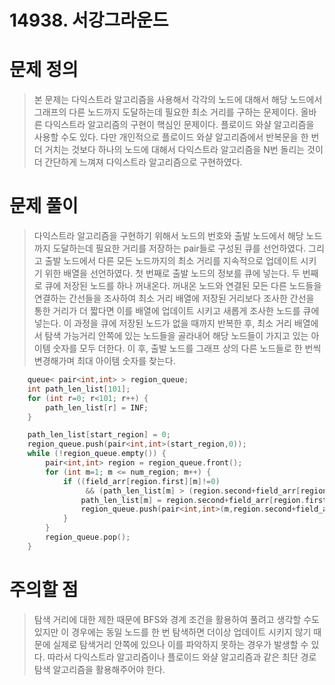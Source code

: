 # 14938. 서강그라운드

# 문제 정의
> 본 문제는 다익스트라 알고리즘을 사용해서 각각의 노드에 대해서 해당 노드에서 그래프의 다른 노드까지 도달하는데 필요한 최소 거리를 구하는 문제이다.
> 올바른 다익스트라 알고리즘의 구현이 핵심인 문제이다. 플로이드 와샬 알고리즘을 사용할 수도 있다. 다만 개인적으로 플로이드 와샬 알고리즘에서 반복문을 한 번더 거치는 것보다 하나의 노드에 대해서 다익스트라 알고리즘을 N번 돌리는 것이 더 간단하게 느껴져 다익스트라 알고리즘으로 구현하였다.

# 문제 풀이
> 다익스트라 알고리즘을 구현하기 위해서 노드의 번호와 출발 노드에서 해당 노드까지 도달하는데 필요한 거리를 저장하는 pair들로 구성된 큐를 선언하였다.
> 그리고 출발 노드에서 다른 모든 노드까지의 최소 거리를 지속적으로 업데이트 시키기 위한 배열을 선언하였다.
> 첫 번째로 출발 노드의 정보를 큐에 넣는다.
> 두 번째로 큐에 저장된 노드를 하나 꺼내온다.
> 꺼내온 노드와 연결된 모든 다른 노드들을 연결하는 간선들을 조사하여 최소 거리 배열에 저장된 거리보다 조사한 간선을 통한 거리가 더 짧다면 이를 배열에 업데이트 시키고 새롭게 조사한 노드를 큐에 넣는다.
> 이 과정을 큐에 저장된 노드가 없을 때까지 반복한 후, 최소 거리 배열에서 탐색 가능거리 안쪽에 있는 노드들을 골라내어 해당 노드들이 가지고 있는 아이템 숫자를 모두 더한다.
> 이 후, 출발 노드를 그래프 상의 다른 노드들로 한 번씩 변경해가며 최대 아이템 숫자를 찾는다.
``` cpp
    queue< pair<int,int> > region_queue;
    int path_len_list[101];
    for (int r=0; r<101; r++) {
        path_len_list[r] = INF;
    }

    path_len_list[start_region] = 0;
    region_queue.push(pair<int,int>(start_region,0));
    while (!region_queue.empty()) {
        pair<int,int> region = region_queue.front();
        for (int m=1; m <= num_region; m++) {
            if ((field_arr[region.first][m]!=0)
                 && (path_len_list[m] > (region.second+field_arr[region.first][m]))) {
                path_len_list[m] = region.second+field_arr[region.first][m];
                region_queue.push(pair<int,int>(m,region.second+field_arr[region.first][m]));
            }
        }
        region_queue.pop();
    }
```

# 주의할 점
> 탐색 거리에 대한 제한 때문에 BFS와 경계 조건을 활용하여 풀려고 생각할 수도 있지만 이 경우에는 동일 노드를 한 번 탐색하면 더이상 업데이트 시키지 않기 때문에 실제로 탐색거리 안쪽에 있으나 이를 파악하지 못하는 경우가 발생할 수 있다. 따라서 다익스트라 알고리즘이나 플로이드 와샬 알고리즘과 같은 최단 경로 탐색 알고리즘을 활용해주어야 한다.